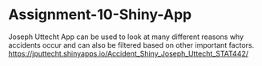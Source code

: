 # Assignment-10-Shiny-App
Joseph Uttecht
App can be used to look at many different reasons why accidents occur and can also be filtered based on other important factors.
https://jputtecht.shinyapps.io/Accident_Shiny_Joseph_Uttecht_STAT442/
